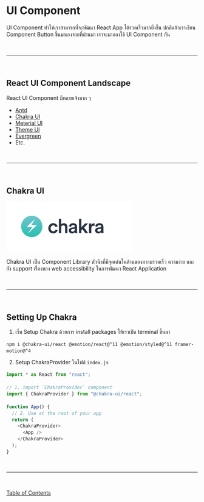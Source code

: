 # UI Component

UI Component ทำให้เราสามารถที่จะพัฒนา React App ได้รวดเร็วมากยิ่งขึ้น ปกติแล้วเราเขียน Component Button ขึ้นมาเองจากที่ผ่านมา เราจะมาลองใช้ UI Component กัน

<br><hr><br>

## React UI Component Landscape

React UI Component มีหลายเจ้ามาก ๆ

- [Antd](https://ant.design/)
- [Chakra UI](https://chakra-ui.com/)
- [Meterial UI](https://material-ui.com/)
- [Theme UI](https://theme-ui.com/)
- [Evergreen](https://evergreen.segment.com/)
- Etc.

<br><hr><br>

## Chakra UI

![Chakra UI Logo](./images/chakra-ui-logo.png)

Chakra UI เป็น Component Library ตัวนึงที่มีจุดเด่นในด้านของความรวดเร็ว ความง่าย และยัง support เรื่องของ web accessibility ในการพัฒนา React Application

<br><hr><br>

## Setting Up Chakra

1. เริ่ม Setup Chakra ด้วยการ install packages ให้เราเปิด terminal ขึ้นมา

`npm i @chakra-ui/react @emotion/react@^11 @emotion/styled@^11 framer-motion@^4`

2. Setup ChakraProvider ในไฟล์ `index.js`

```js
import * as React from "react";

// 1. import `ChakraProvider` component
import { ChakraProvider } from "@chakra-ui/react";

function App() {
  // 2. Use at the root of your app
  return (
    <ChakraProvider>
      <App />
    </ChakraProvider>
  );
}
```

<br><hr><br>

[Table of Contents](https://github.com/napatwongchr/intro-to-react/blob/main/README.md)
